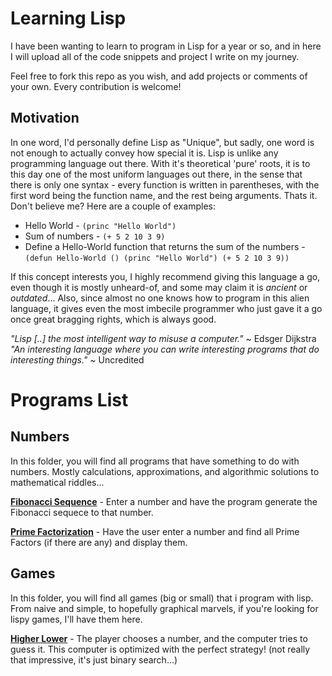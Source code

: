 Learning Lisp
==========

I have been wanting to learn to program in Lisp for a year or so, and in here I will upload all of the code snippets and project I write on my journey.

Feel free to fork this repo as you wish, and add projects or comments of your own. Every contribution is welcome!

Motivation
-----------

In one word, I'd personally define Lisp as "Unique", but sadly, one word is not enough to actually convey how special it is.
Lisp is unlike any programming language out there. With it's theoretical 'pure' roots, it is to this day one of the most uniform languages out there, in the sense that there is only one syntax - every function is written in parentheses, with the first word being the function name, and the rest being arguments. Thats it. Don't believe me? Here are a couple of examples:

* Hello World - `(princ "Hello World")`
* Sum of numbers - `(+ 5 2 10 3 9)`
* Define a Hello-World function that returns the sum of the numbers - ```(defun Hello-World () (princ "Hello World") (+ 5 2 10 3 9))```

If this concept interests you, I highly recommend giving this language a go, even though it is mostly unheard-of, and some may claim it is _ancient_ or _outdated_...
Also, since almost no one knows how to program in this alien language, it gives even the most imbecile programmer who just gave it a go once great bragging rights, which is always good.

_"Lisp [..] the most intelligent way to misuse a computer."_ ~ Edsger Dijkstra  
_"An interesting language where you can write interesting programs that do interesting things."_ ~ Uncredited

Programs List
=============

Numbers
-------

In this folder, you will find all programs that have something to do with numbers. Mostly calculations, approximations, and algorithmic solutions to mathematical riddles...

[**Fibonacci Sequence**](https://github.com/bananabajanana/learningLisp/blob/main/Numbers/fibonacci-sequence.lisp) - Enter a number and have the program generate the Fibonacci sequece to that number.

[**Prime Factorization**](https://github.com/bananabajanana/learningLisp/blob/main/Numbers/prime-factors.lisp) - Have the user enter a number and find all Prime Factors (if there are any) and display them.

Games
-------

In this folder, you will find all games (big or small) that i program with lisp. From naive and simple, to hopefully graphical marvels, if you're looking for lispy games, I'll have them here.

[**Higher Lower**](https://github.com/bananabajanana/learningLisp/blob/main/Games/HigherLower.lisp) - The player chooses a number, and the computer tries to guess it. This computer is optimized with the perfect strategy! (not really that impressive, it's just binary search...)
